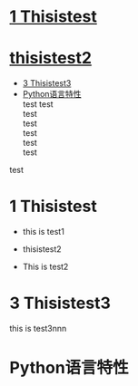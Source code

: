 # [1 Thisistest](#1-thisistest)  
# [thisistest2](#Thisistest2)  
* [3 Thisistest3](#3-thisistest3)
* [Python语言特性](#python语言特性)    
test
test  
test  
test  
test  
test  
test


test  
# 1 Thisistest  
* this is test1  

* thisistest2  
* This is test2  
  

# 3 Thisistest3  
this is test3nnn
# Python语言特性
